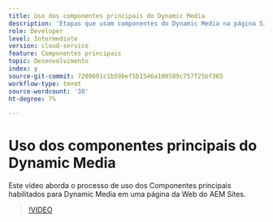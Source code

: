 ```yaml
---
title: Uso dos componentes principais do Dynamic Media
description: 'Etapas que usam componentes do Dynamic Media na página Sites  '
role: Developer
level: Intermediate
version: cloud-service
feature: Componentes principais
topic: Desenvolvimento
index: y
source-git-commit: 7200601c1b59bef5b1546a100589c757f25bf365
workflow-type: tm+mt
source-wordcount: '38'
ht-degree: 7%

---
```



# Uso dos componentes principais do Dynamic Media

Este vídeo aborda o processo de uso dos Componentes principais habilitados para Dynamic Media em uma página da Web do AEM Sites.

>[!VIDEO](https://video.tv.adobe.com/v/335461?quality=9&learn=on)
